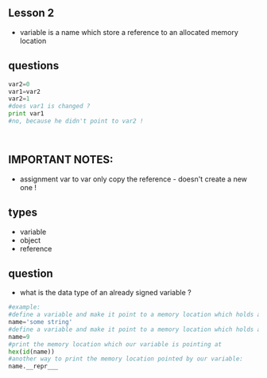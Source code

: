 Lesson 2
----
- variable is a name which store a reference to an allocated memory location

questions
-----
```python
var2=0
var1=var2
var2=1
#does var1 is changed ? 
print var1
#no, because he didn't point to var2 !




```

IMPORTANT NOTES:
----
- assignment var to var only copy the reference - doesn't create a new one !




types
-----
- variable
- object
- reference


question
----
- what is the data type of an already signed variable ?


```python
#example:
#define a variable and make it point to a memory location which holds a string 
name='some string'
#define a variable and make it point to a memory location which holds an integer number
name=9
#print the memory location which our variable is pointing at
hex(id(name))
#another way to print the memory location pointed by our variable:
name.__repr___

```
